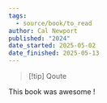 ```yaml
---
tags:
  - source/book/to_read
author: Cal Newport
published: "2024"
date_started: 2025-05-02
date_finished: 2025-05-13
---
```

> [!tip] Qoute


This book  was awesome !